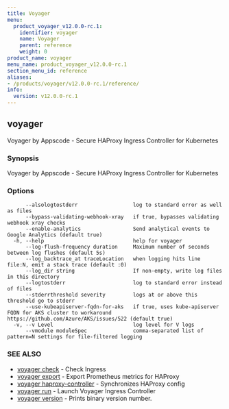 ```yaml
---
title: Voyager
menu:
  product_voyager_v12.0.0-rc.1:
    identifier: voyager
    name: Voyager
    parent: reference
    weight: 0
product_name: voyager
menu_name: product_voyager_v12.0.0-rc.1
section_menu_id: reference
aliases:
- /products/voyager/v12.0.0-rc.1/reference/
info:
  version: v12.0.0-rc.1
---
```


## voyager

Voyager by Appscode - Secure HAProxy Ingress Controller for Kubernetes

### Synopsis

Voyager by Appscode - Secure HAProxy Ingress Controller for Kubernetes

### Options

```
      --alsologtostderr                  log to standard error as well as files
      --bypass-validating-webhook-xray   if true, bypasses validating webhook xray checks
      --enable-analytics                 Send analytical events to Google Analytics (default true)
  -h, --help                             help for voyager
      --log-flush-frequency duration     Maximum number of seconds between log flushes (default 5s)
      --log_backtrace_at traceLocation   when logging hits line file:N, emit a stack trace (default :0)
      --log_dir string                   If non-empty, write log files in this directory
      --logtostderr                      log to standard error instead of files
      --stderrthreshold severity         logs at or above this threshold go to stderr
      --use-kubeapiserver-fqdn-for-aks   if true, uses kube-apiserver FQDN for AKS cluster to workaround https://github.com/Azure/AKS/issues/522 (default true)
  -v, --v Level                          log level for V logs
      --vmodule moduleSpec               comma-separated list of pattern=N settings for file-filtered logging
```

### SEE ALSO

* [voyager check](/products/voyager/v12.0.0-rc.1/reference/voyager_check)	 - Check Ingress
* [voyager export](/products/voyager/v12.0.0-rc.1/reference/voyager_export)	 - Export Prometheus metrics for HAProxy
* [voyager haproxy-controller](/products/voyager/v12.0.0-rc.1/reference/voyager_haproxy-controller)	 - Synchronizes HAProxy config
* [voyager run](/products/voyager/v12.0.0-rc.1/reference/voyager_run)	 - Launch Voyager Ingress Controller
* [voyager version](/products/voyager/v12.0.0-rc.1/reference/voyager_version)	 - Prints binary version number.

